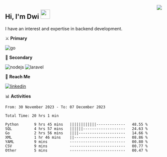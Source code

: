 [<img src="https://komarev.com/ghpvc/?username=masred&color=green&style=flat-square&label=Profile+Views" align="right">](github.com/masred)

## Hi, I'm Dwi <img src="https://raw.githubusercontent.com/MartinHeinz/MartinHeinz/master/wave.gif" width="30px">

I have an interest and expertise in backend development.

⚔️ **Primary**

![go](https://img.shields.io/badge/---?logo=go&label=Golang&style=social)

🔪 **Secondary**

![nodejs](https://img.shields.io/badge/---?logo=node.js&label=Node.js&style=social&logoColor=green)
![laravel](https://img.shields.io/badge/---?logo=laravel&label=Laravel&style=social)

🔗 **Reach Me**

[![linkedin](https://img.shields.io/badge/---?logo=linkedin&label=LinkedIn&style=social)](https://linkedin.com/in/dwifitriyanto)

📊 **Activities**

<!--START_SECTION:waka-->

```all_time
From: 30 November 2023 - To: 07 December 2023

Total Time: 20 hrs 1 min

Python       9 hrs 45 mins   ||||||||||||-------------   48.55 %
SQL          4 hrs 57 mins   ||||||-------------------   24.63 %
Go           2 hrs 56 mins   ||||---------------------   14.66 %
XML          1 hr 46 mins    ||-----------------------   08.86 %
YAML         9 mins          -------------------------   00.80 %
CSV          9 mins          -------------------------   00.77 %
Other        5 mins          -------------------------   00.47 %
```

<!--END_SECTION:waka-->
